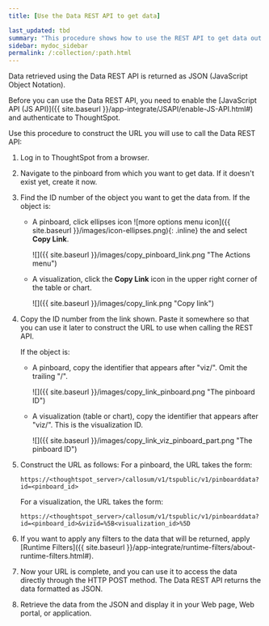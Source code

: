 ```yaml
---
title: [Use the Data REST API to get data]

last_updated: tbd
summary: "This procedure shows how to use the REST API to get data out of ThoughtSpot, so you can use it in a Web page, portal, or application. "
sidebar: mydoc_sidebar
permalink: /:collection/:path.html
---
```

Data retrieved using the Data REST API is returned as JSON (JavaScript Object Notation).

Before you can use the Data REST API, you need to enable the [JavaScript API (JS API)]({{ site.baseurl }}/app-integrate/JSAPI/enable-JS-API.html#) and authenticate to ThoughtSpot.

Use this procedure to construct the URL you will use to call the Data REST API:

1. Log in to ThoughtSpot from a browser.

2. Navigate to the pinboard from which you want to get data. If it doesn't exist yet, create it now.

3. Find the ID number of the object you want to get the data from. If the object is:
    -   A pinboard, click ellipses icon ![more options menu icon]({{ site.baseurl }}/images/icon-ellipses.png){: .inline} the and select **Copy Link**.

        ![]({{ site.baseurl }}/images/copy_pinboard_link.png "The Actions menu")

    -   A visualization, click the **Copy Link** icon in the upper right corner of the table or chart.

         ![]({{ site.baseurl }}/images/copy_link.png "Copy link")

4. Copy the ID number from the link shown. Paste it somewhere so that you can use it later to construct the URL to use when calling the REST API.

    If the object is:
    -   A pinboard, copy the identifier that appears after "viz/". Omit the trailing "/".

        ![]({{ site.baseurl }}/images/copy_link_pinboard.png "The pinboard ID")

    -   A visualization (table or chart), copy the identifier that appears after "viz/". This is the visualization ID.

        ![]({{ site.baseurl }}/images/copy_link_viz_pinboard_part.png "The pinboard ID")

5. Construct the URL as follows: For a pinboard, the URL takes the form:

    ```
    https://<thoughtspot_server>/callosum/v1/tspublic/v1/pinboarddata?id=<pinboard_id>
    ```

    For a visualization, the URL takes the form:

    ```
    https://<thoughtspot_server>/callosum/v1/tspublic/v1/pinboarddata?id=<pinboard_id>&vizid=%5B<visualization_id>%5D
    ```

6. If you want to apply any filters to the data that will be returned, apply [Runtime Filters]({{ site.baseurl }}/app-integrate/runtime-filters/about-runtime-filters.html#).

7. Now your URL is complete, and you can use it to access the data directly through the HTTP POST method.
  The Data REST API returns the data formatted as JSON.

8. Retrieve the data from the JSON and display it in your Web page, Web portal, or application.
